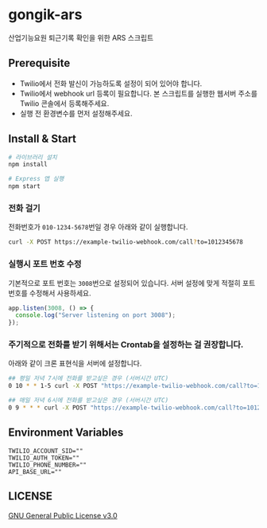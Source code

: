 # gongik-ars
산업기능요원 퇴근기록 확인을 위한 ARS 스크립트

## Prerequisite
- Twilio에서 전화 발신이 가능하도록 설정이 되어 있어야 합니다.
- Twilio에서 webhook url 등록이 필요합니다. 본 스크립트를 실행한 웹서버 주소를 Twilio 콘솔에서 등록해주세요.
- 실행 전 환경변수를 먼저 설정해주세요.

## Install & Start
```bash
# 라이브러리 설치
npm install

# Express 앱 실행
npm start
```

### 전화 걸기
전화번호가 `010-1234-5678`번일 경우 아래와 같이 실행합니다.
```bash
curl -X POST https://example-twilio-webhook.com/call?to=1012345678
```

### 실행시 포트 번호 수정
기본적으로 포트 번호는 `3008`번으로 설정되어 있습니다. 서버 설정에 맞게 적절히 포트 번호를 수정해서 사용하세요.
```js
app.listen(3008, () => {
  console.log("Server listening on port 3008");
});
```

### 주기적으로 전화를 받기 위해서는 Crontab을 설정하는 걸 권장합니다.
아래와 같이 크론 표현식을 서버에 설정합니다.
```bash
## 평일 저녁 7시에 전화를 받고싶은 경우 (서버시간 UTC)
0 10 * * 1-5 curl -X POST "https://example-twilio-webhook.com/call?to=1012345678"

## 매일 저녁 6시에 전화를 받고싶은 경우 (서버시간 UTC)
0 9 * * * curl -X POST "https://example-twilio-webhook.com/call?to=1012345678"
```

## Environment Variables
```
TWILIO_ACCOUNT_SID=""
TWILIO_AUTH_TOKEN=""
TWILIO_PHONE_NUMBER=""
API_BASE_URL=""
```

## LICENSE
[GNU General Public License v3.0](https://github.com/dokdo2013/gongik-ars/blob/main/LICENSE)